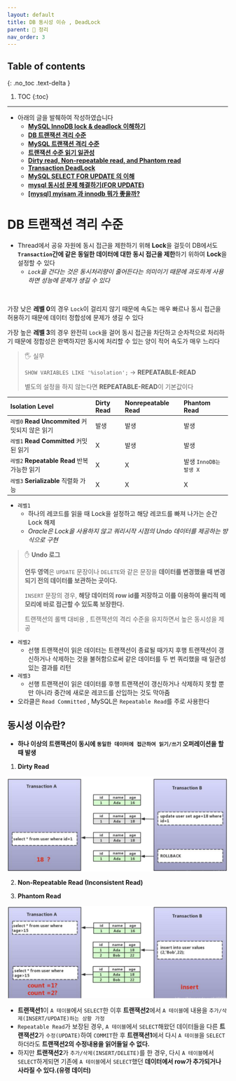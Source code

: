 ```yaml
---
layout: default
title: DB 동시성 이슈 , DeadLock
parent: 📕 정리
nav_order: 3
---
```

## Table of contents
{: .no_toc .text-delta }

1. TOC
{:toc}
---

- 아래의 글을 발췌하여 작성하였습니다
  - **[MySQL InnoDB lock & deadlock 이해하기](https://www.letmecompile.com/mysql-innodb-lock-deadlock/)**
  - **[DB 트랜잭션 격리 수준](https://www.letmecompile.com/database-transaction-isolation-level/)**
  - **[MySQL 트랜잭션 격리 수준](https://zzang9ha.tistory.com/381)**
  - **[트랜잭션 수준 읽기 일관성](http://wiki.gurubee.net/pages/viewpage.action?pageId=21200923)**
  - **[Dirty read, Non-repeatable read, and Phantom read](https://jennyttt.medium.com/dirty-read-non-repeatable-read-and-phantom-read-bd75dd69d03a)**
  - **[Transaction DeadLock](https://velog.io/@gsuchoi/DB-Transaction-DeadLock%EA%B5%90%EC%B0%A9%EC%83%81%ED%83%9C)**
  - **[MySQL SELECT FOR UPDATE 의 이해](https://jinhokwon.github.io/mysql/mysql-select-for-update/)**
  - **[mysql 동시성 문제 해결하기(FOR UPDATE)](https://lemontia.tistory.com/778)**
  - **[[mysql] myisam 과 innodb 뭐가 좋을까?](https://barnak.tistory.com/52)**

# **DB 트랜잭션 격리 수준**
- Thread에서 공유 자원에 동시 접근을 제한하기 위해 **Lock**을 걸듯이 DB에서도 **`Transaction`간에 같은 동일한 데이터에 대한 동시 접근을 제한**하기 위하여 **Lock**을 설정할 수 있다
  - *`Lock`을 건다는 것은 동시처리량이 줄어든다는 의미이기 때문에 과도하게 사용하면 성능에 문제가 생길 수 있다*

<br>

가장 낮은 **레벨 0**의 경우 `Lock`이 걸리지 않기 때문에 속도는 매우 빠르나 동시 접근을 허용하기 때문에 데이터 정합성에 문제가 생길 수 있다
<br>

가장 높은 **레벨 3**의 경우 완전히 `Lock`을 걸어 동시 접근을 차단하고 순차적으로 처리하기 때문에 정합성은 완벽하지만 동시에 처리할 수 있는 양이 적어 속도가 매우 느리다

> 🖐 실무 
> 
> `SHOW VARIABLES LIKE '%isolation';` → **REPEATABLE-READ**
> 
> 별도의 설정을 하지 않는다면 **REPEATABLE-READ**이 기본값이다


|**Isolation Level**|**Dirty Read**|**Nonrepeatable Read**|**Phantom Read**|
|:------------------|:-------------|:---------------------|:---------------|
|`레벨0` **Read Uncommited** 커밋되지 않은 읽기| 발생  |	발생	|발생       |
|`레벨1` **Read Committed**	커밋된 읽기| X	    |   발생	|발생       |
|`레벨2` **Repeatable Read** 반복 가능한 읽기| X	    |   X   	|발생  `InnoDB는 발생 X`     |
|`레벨3` **Serializable**	직렬화 가능| X	    |   X	    |X          |

- `레벨1`
  - 하나의 레코드를 읽을 때 Lock을 설정하고 해당 레코드를 빠져 나가는 순간 Lock 해제
  - *Oracle은 Lock을 사용하지 않고 쿼리시작 시점의 Undo 데이터를 제공하는 방식으로 구현*

> ✋ **Undo 로그**
> 
> **언두 영역**은 `UPDATE` 문장이나 `DELETE`와 같은 문장을 **데이터를 변경했을 때 변경되기 전의 데이터를 보관하는 곳이다.** 
> 
> `INSERT` 문장의 경우, **해당 데이터의 row id를 저장하고 이를 이용하여 물리적 메모리에 바로 접근할 수 있도록 보장한다.**
> 
> 트랜잭션의 롤백 대비용 , 트랜잭션의 격리 수준을 유지하면서 높은 동시성을 제공

- `레벨2`
  - 선행 트랜잭션이 읽은 데이터는 트랜잭션이 종료될 때가지 후행 트랜잭션이 갱신하거나 삭제하는 것을 불허함으로써 같은 데이터를 두 번 쿼리했을 때 일관성 있는 결과를 리턴
- `레벨3`
  - 선행 트랜잭션이 읽은 데이터를 후행 트랜잭션이 갱신하거나 삭제하지 못할 뿐만 아니라 중간에 새로운 레코드를 산입하는 것도 막아줌
- 오라클은 `Read Committed` , MySQL은 `Repeatable Read`를 주로 사용한다

## **동시성 이슈란?**
- **하나 이상의 트랜잭션이 동시에 `동일한 데이터에 접근하여 읽기/쓰기` 오퍼레이션을 할 때 발생**

1. **Dirty Read**

![](../../assets/images/algorithmTheory/dbDeadlock/dirtyRead.png)

2. **Non-Repeatable Read (Inconsistent Read)**


3. **Phantom Read**

![](../../assets/images/algorithmTheory/dbDeadlock/phantomRead.png)

- **트랜잭션1**이 `A 테이블`에서 `SELECT`한 이후 **트랜잭션2**에서 `A 테이블`에 내용을 `추가/삭제(INSERT/UPDATE)하는 상황 가정`
- `Repeatable Read`가 보장된 경우, `A 테이블`에서 `SELECT`해왔던 데이터들을 다른 **트랜잭션2**가 `수정(UPDATE)`하여 `COMMIT`한 후 **트랜잭션1**에서 다시 `A 테이블`을 `SELECT` 하더라도 **트랜잭션2의 수정내용을 읽어들일 수 없다.**
- 하지만 **트랜잭션2**가 `추가/삭제(INSERT/DELETE)`를 한 경우, 다시 `A 테이블`에서 `SELECT`하게되면 기존에 `A 테이블`에서 `SELECT`했던 **데이터에서 row가 추가되거나 사라질 수 있다.(유령 데이터)**